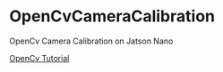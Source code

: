 # OpenCvCameraCalibration
OpenCv Camera Calibration on Jatson Nano 

[OpenCv Tutorial](https://docs.opencv.org/master/d4/d94/tutorial_camera_calibration.html)

